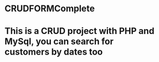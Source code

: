 # CRUDFORMComplete

<h1>This is a CRUD project with PHP and MySql, you can search for customers by dates too </h1>
